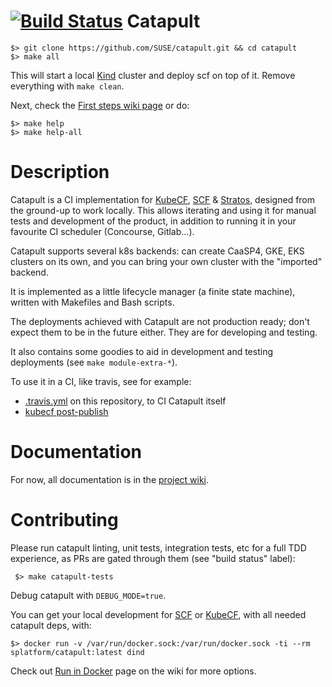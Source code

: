 # [![Build Status](https://travis-ci.com/SUSE/catapult.svg?branch=master)](https://travis-ci.com/SUSE/catapult) Catapult

    $> git clone https://github.com/SUSE/catapult.git && cd catapult
    $> make all

This will start a local [Kind](https://github.com/kubernetes-sigs/kind) cluster
and deploy scf on top of it. Remove everything with `make clean`.

Next, check the [First steps wiki page](https://github.com/SUSE/catapult/wiki/First-steps)
or do:

    $> make help
    $> make help-all


# Description

Catapult is a CI implementation for [KubeCF](https://github.com/SUSE/kubecf),
[SCF](https://github.com/SUSE/scf) &
[Stratos](https://github.com/cloudfoundry/stratos),
designed from the ground-up to work locally. This allows iterating and using it
for manual tests and development of the product, in addition to running it in
your favourite CI scheduler (Concourse, Gitlab…).

Catapult supports several k8s backends: can create CaaSP4, GKE, EKS clusters on its
own, and you can bring your own cluster with the "imported" backend.

It is implemented as a little lifecycle manager (a finite state machine), written
with Makefiles and Bash scripts.

The deployments achieved with Catapult are not production ready; don't expect
them to be in the future either. They are for developing and testing.

It also contains some goodies to aid in development and testing deployments (see
`make module-extra-*`).

To use it in a CI, like travis, see for example:
* [.travis.yml](https://github.com/SUSE/catapult/blob/master/.travis.yml) on this
repository, to CI Catapult itself
* [kubecf post-publish](https://github.com/SUSE/kubecf/tree/master/.concourse)

# Documentation

For now, all documentation is in the [project wiki](https://github.com/SUSE/catapult/wiki).

# Contributing

Please run catapult linting, unit tests, integration tests, etc for a full TDD
experience, as PRs are gated through them (see "build status" label):

     $> make catapult-tests

Debug catapult with `DEBUG_MODE=true`.

You can get your local development for [SCF](https://github.com/SUSE/scf)
or [KubeCF](https://github.com/SUSE/kubecf), with all needed catapult deps, with:

    $> docker run -v /var/run/docker.sock:/var/run/docker.sock -ti --rm splatform/catapult:latest dind

Check out [Run in Docker](https://github.com/SUSE/catapult/wiki/Run-in-Docker)
page on the wiki for more options.
